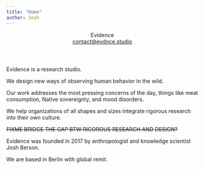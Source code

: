 ```yaml
---
title: "Home"
author: Josh
---
```


<header>
<div>Evidence</div>
<div class="nav"><a href="mailto:contact@evdnce.studio">contact@evdnce.studio</a></div>
</header>

<p class="fadein delay0">Evidence is a research studio.</p>

<p class="fadein delay1">We design new ways of observing human behavior in the wild.</p>

<p class="fadein delay2">Our work addresses the most pressing concerns of the day, things like meat consumption, Native sovereignty, and mood disorders.</p>

<p class="fadein delay3">We help organizations of all shapes and sizes integrate rigorous research into their own culture.</p>

~~FIXME BRIDGE THE GAP BTW RIGOROUS RESEARCH AND DESIGN?~~

<p class="fadein delay4">Evidence was founded in 2017 by anthropologist and knowledge scientist Josh Berson.</p>

<p class="fadein delay5">We are based in Berlin with global remit.</p>
